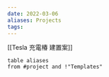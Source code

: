 ```yaml
---
date: 2022-03-06
aliases: Projects
tags:
---
```


[[Tesla 充電椿 建置案]]

```dataview
table aliases
from #project and !"Templates"

```